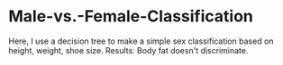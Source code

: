 # Male-vs.-Female-Classification
Here, I use a decision tree to make a simple sex classification based on height, weight, shoe size. 
Results: Body fat doesn't discriminate.
